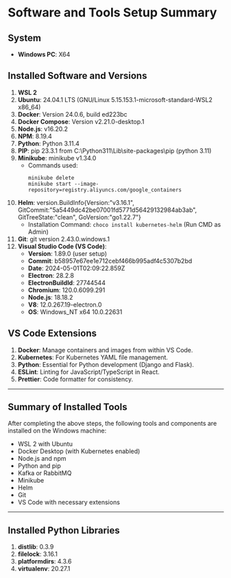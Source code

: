
# Software and Tools Setup Summary

## System
- **Windows PC**: X64

## Installed Software and Versions

1. **WSL 2**
2. **Ubuntu**: 24.04.1 LTS (GNU/Linux 5.15.153.1-microsoft-standard-WSL2 x86_64)
3. **Docker**: Version 24.0.6, build ed223bc
4. **Docker Compose**: Version v2.21.0-desktop.1
5. **Node.js**: v16.20.2
6. **NPM**: 8.19.4
7. **Python**: Python 3.11.4
8. **PIP**: pip 23.3.1 from C:\Python311\Lib\site-packages\pip (python 3.11)
9. **Minikube**: minikube v1.34.0
    - Commands used:
      ```
      minikube delete
      minikube start --image-repository=registry.aliyuncs.com/google_containers
      ```
10. **Helm**: version.BuildInfo{Version:"v3.16.1", GitCommit:"5a5449dc42be07001fd5771d56429132984ab3ab", GitTreeState:"clean", GoVersion:"go1.22.7"}
    - Installation Command: `choco install kubernetes-helm` (Run CMD as Admin)
11. **Git**: git version 2.43.0.windows.1
12. **Visual Studio Code (VS Code)**:
    - **Version**: 1.89.0 (user setup)
    - **Commit**: b58957e67ee1e712cebf466b995adf4c5307b2bd
    - **Date**: 2024-05-01T02:09:22.859Z
    - **Electron**: 28.2.8
    - **ElectronBuildId**: 27744544
    - **Chromium**: 120.0.6099.291
    - **Node.js**: 18.18.2
    - **V8**: 12.0.267.19-electron.0
    - **OS**: Windows_NT x64 10.0.22631

## VS Code Extensions
1. **Docker**: Manage containers and images from within VS Code.
2. **Kubernetes**: For Kubernetes YAML file management.
3. **Python**: Essential for Python development (Django and Flask).
4. **ESLint**: Linting for JavaScript/TypeScript in React.
5. **Prettier**: Code formatter for consistency.

---

## Summary of Installed Tools
After completing the above steps, the following tools and components are installed on the Windows machine:

- WSL 2 with Ubuntu
- Docker Desktop (with Kubernetes enabled)
- Node.js and npm
- Python and pip
- Kafka or RabbitMQ
- Minikube
- Helm
- Git
- VS Code with necessary extensions

---

## Installed Python Libraries
1. **distlib**: 0.3.9
2. **filelock**: 3.16.1
3. **platformdirs**: 4.3.6
4. **virtualenv**: 20.27.1
